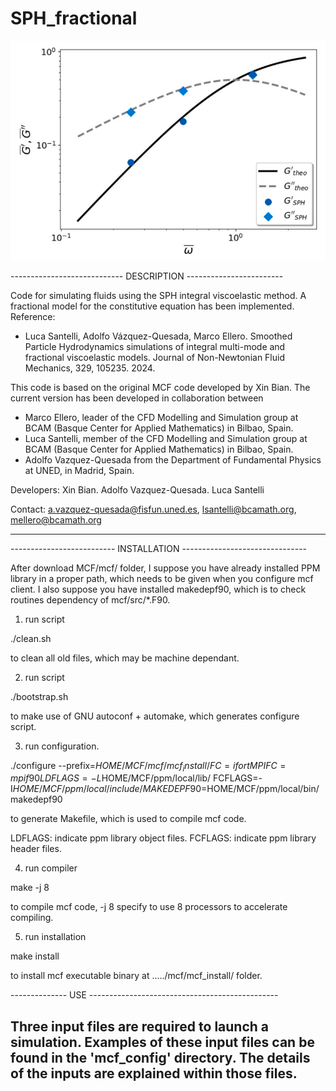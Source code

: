 # SPH_fractional

![alt text](https://github.com/BCAM-CFD/SPH_fractional/blob/fractional_development/fractional_Maxwell_rheology.png)

---------------------------- DESCRIPTION ------------------------

 Code for simulating fluids using the SPH integral viscoelastic method.
 A fractional model for the constitutive equation has been implemented.
 Reference:
  - Luca  Santelli, Adolfo  Vázquez-Quesada,  Marco Ellero.  Smoothed
     Particle  Hydrodynamics simulations  of  integral multi-mode  and
     fractional  viscoelastic models.  Journal of  Non-Newtonian Fluid
     Mechanics, 329, 105235. 2024.

 This code is  based on the original MCF code  developed by Xin Bian.
 The  current version  has  been developed  in collaboration  between
 - Marco Ellero,  leader of the  CFD Modelling and Simulation  group at
    BCAM (Basque Center  for Applied Mathematics) in  Bilbao, Spain.
 - Luca Santelli, member of  the  CFD Modelling and Simulation  group at
    BCAM (Basque Center  for Applied Mathematics) in  Bilbao, Spain.
 - Adolfo Vazquez-Quesada from  the Department of Fundamental Physics
    at UNED, in Madrid, Spain.

 Developers:
     Xin Bian.
     Adolfo Vazquez-Quesada.
     Luca Santelli

 Contact: a.vazquez-quesada@fisfun.uned.es, lsantelli@bcamath.org, mellero@bcamath.org
 
--------------------------------------------------------------------

-------------------------- INSTALLATION -------------------------------

After download MCF/mcf/ folder,
I suppose you have already installed PPM library
in a proper path,
which needs to be given when you configure mcf client.
I also suppose you have installed makedepf90,
which is to check routines dependency of mcf/src/*.F90.

1) run script
 
  ./clean.sh

to clean all old files, which may be machine dependant.

2) run script

  ./bootstrap.sh

to make use of GNU autoconf + automake,
which generates configure script.

3) run configuration.

./configure --prefix=$HOME/MCF/mcf/mcf_install/ FC=ifort MPIFC=mpif90 LDFLAGS=-L$HOME/MCF/ppm/local/lib/ FCFLAGS=-I$HOME/MCF/ppm/local/include/ MAKEDEPF90=$HOME/MCF/ppm/local/bin/makedepf90

to generate Makefile, which is used to compile mcf code.

LDFLAGS: indicate ppm library object files.
FCFLAGS: indicate ppm library header files.


4) run compiler

  make -j 8

to compile mcf code,
-j 8 specify to use 8 processors to accelerate compiling.

5) run installation

  make install

to install mcf executable binary at ...../mcf/mcf_install/ folder.

-------------- USE -----------------------------------------------

Three input files are required to launch a simulation. Examples of
these input files can be found in the 'mcf_config' directory. The
details of the inputs are explained within those files.
-------------------------------------------------------------------
